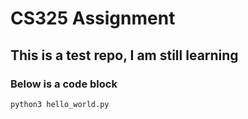 # CS325 Assignment
## This is a test repo, I am still learning
### Below is a code block

```
python3 hello_world.py
```